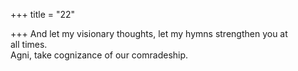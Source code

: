 +++
title = "22"

+++
And let my visionary thoughts, let my hymns strengthen you at  
all times.  
Agni, take cognizance of our comradeship.  